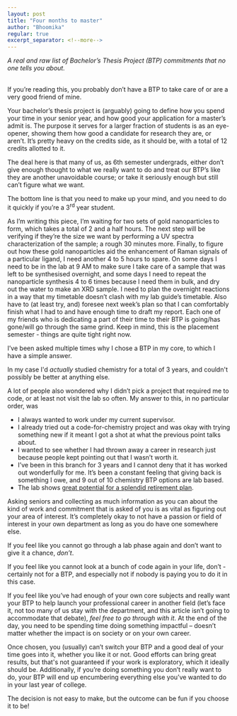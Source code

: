 ```yaml
---
layout: post
title: "Four months to master"
author: "Bhoomika"
regular: true
excerpt_separator: <!--more-->
---
```


_A real and raw list of Bachelor’s Thesis Project (BTP) commitments that no one tells you about._<!--more-->

<br>
If you’re reading this, you probably don’t have a BTP to take care of or are a very good friend of mine.

Your bachelor’s thesis project is (arguably) going to define how you spend your time in your senior year, and how good your application for a master’s admit is. The purpose it serves for a larger fraction of students is as an eye-opener, showing them how good a candidate for research they are, or aren’t. It’s pretty heavy on the credits side, as it should be, with a total of 12 credits allotted to it.

The deal here is that many of us, as 6th semester undergrads, either don’t give enough thought to what we really want to do and treat our BTP’s like they are another unavoidable course; or take it seriously enough but still can’t figure what we want.

The bottom line is that you need to make up your mind, and you need to do it quickly if you’re a 3<sup>rd</sup> year student.

As I’m writing this piece, I’m waiting for two sets of gold nanoparticles to form, which takes a total of 2 and a half hours. The next step will be verifying if they’re the size we want by performing a UV spectra characterization of the sample; a rough 30 minutes more. Finally, to figure out how these gold nanoparticles aid the enhancement of Raman signals of a particular ligand, I need another 4 to 5 hours to spare. On some days I need to be in the lab at 9 AM to make sure I take care of a sample that was left to be synthesised overnight, and some days I need to repeat the nanoparticle synthesis 4 to 6 times because I need them in bulk, and dry out the water to make an XRD sample. I need to plan the overnight reactions in a way that my timetable doesn’t clash with my lab guide’s timetable. Also have to (at least try, and) foresee next week’s plan so that I can comfortably finish what I had to and have enough time to draft my report. Each one of my friends who is dedicating a part of their time to their BTP is going/has gone/will go through the same grind. Keep in mind, this is the placement semester - things are quite tight right now.

I’ve been asked multiple times why I chose a BTP in my core, to which I have a simple answer.

In my case I'd _actually_ studied chemistry for a total of 3 years, and couldn't possibly be better at anything else.

A lot of people also wondered why I didn’t pick a project that required me to code, or at least not visit the lab so often. My answer to this, in no particular order, was

* I always wanted to work under my current supervisor.
* I already tried out a code-for-chemistry project and was okay with trying something new if it meant I got a shot at what the previous point talks about.
* I wanted to see whether I had thrown away a career in research just because people kept pointing out that I wasn’t worth it.
* I’ve been in this branch for 3 years and I cannot deny that it has worked out wonderfully for me. It’s been a constant feeling that giving back is something I owe, and 9 out of 10 chemistry BTP options are lab based.
* The lab shows [great potential for a splendid retirement plan](https://twitter.com/vgr/status/1408620849410691075?s=20).

Asking seniors and collecting as much information as you can about the kind of work and commitment that is asked of you is as vital as figuring out your area of interest. It’s completely okay to not have a passion or field of interest in your own department as long as you do have one somewhere else.

If you feel like you cannot go through a lab phase again and don’t want to give it a chance, _don’t_.

If you feel like you cannot look at a bunch of code again in your life, don’t - certainly not for a BTP, and especially not if nobody is paying you to do it in this case.

If you feel like you’ve had enough of your own core subjects and really want your BTP to help launch your professional career in another field (let’s face it, not too many of us stay with the department, and this article isn’t going to accommodate that debate), _feel free to go through with it_. At the end of the day, you need to be spending time doing something impactful – doesn’t matter whether the impact is on society or on your own career.

Once chosen, you (usually) can’t switch your BTP and a good deal of your time goes into it, whether you like it or not. Good efforts can bring great results, but that's not guaranteed if your work is exploratory, which it ideally should be. Additionally, if you’re doing something you don’t really want to do, your BTP will end up encumbering everything else you’ve wanted to do in your last year of college.

The decision is not easy to make, but the outcome can be fun if you choose it to be!
